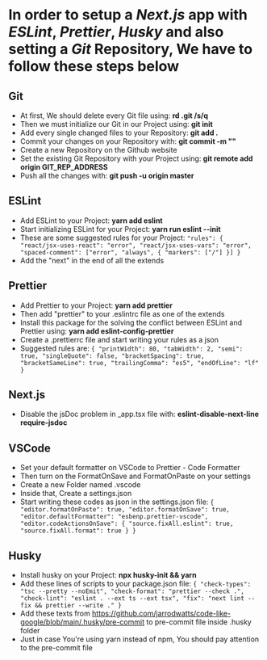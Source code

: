 # In order to setup a _Next.js_ app with _ESLint_, _Prettier_, _Husky_ and also setting a _Git_ Repository, We have to follow these steps below

## Git

- At first, We should delete every Git file using: **rd .git /s/q**
- Then we must initialize our Git in our Project using: **git init**
- Add every single changed files to your Repository: **git add .**
- Commit your changes on your Repository with: **git commit -m ""**
- Create a new Repository on the Github website
- Set the existing Git Repository with your Project using: **git remote add origin GIT_REP_ADDRESS**
- Push all the changes with: **git push -u origin master**

## ESLint

- Add ESLint to your Project: **yarn add eslint**
- Start initializing ESLint for your Project: **yarn run eslint --init**
- These are some suggested rules for your Project:
  `"rules": { "react/jsx-uses-react": "error", "react/jsx-uses-vars": "error", "spaced-comment": ["error", "always", { "markers": ["/"] }] }`
- Add the "next" in the end of all the extends

## Prettier

- Add Prettier to your Project: **yarn add prettier**
- Then add "prettier" to your .eslintrc file as one of the extends
- Install this package for the solving the conflict between ESLint and Prettier using: **yarn add eslint-config-prettier**
- Create a .prettierrc file and start writing your rules as a json
- Suggested rules are:
  `{ "printWidth": 80, "tabWidth": 2, "semi": true, "singleQuote": false, "bracketSpacing": true, "bracketSameLine": true, "trailingComma": "es5", "endOfLine": "lf" }`

## Next.js

- Disable the jsDoc problem in \_app.tsx file with: **eslint-disable-next-line require-jsdoc**

## VSCode

- Set your default formatter on VSCode to Prettier - Code Formatter
- Then turn on the FormatOnSave and FormatOnPaste on your settings
- Create a new Folder named .vscode
- Inside that, Create a settings.json
- Start writing these codes as json in the settings.json file:
  `{ "editor.formatOnPaste": true, "editor.formatOnSave": true, "editor.defaultFormatter": "esbenp.prettier-vscode", "editor.codeActionsOnSave": { "source.fixAll.eslint": true, "source.fixAll.format": true } }`

## Husky

- Install husky on your Project: **npx husky-init && yarn**
- Add these lines of scripts to your package.json file:
  `{ "check-types": "tsc --pretty --noEmit", "check-format": "prettier --check .", "check-lint": "eslint . --ext ts --ext tsx", "fix": "next lint --fix && prettier --write ." }`
- Add these texts from https://github.com/jarrodwatts/code-like-google/blob/main/.husky/pre-commit to pre-commit file inside .husky folder
- Just in case You're using yarn instead of npm, You should pay attention to the pre-commit file
